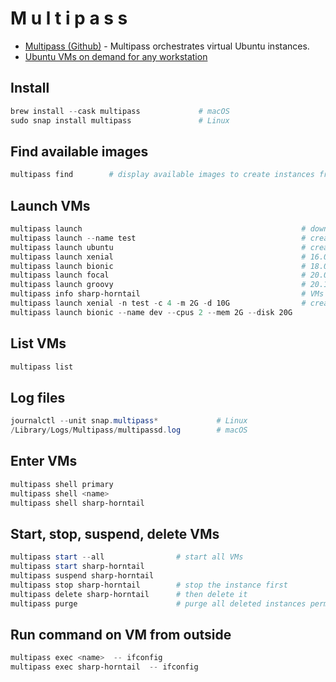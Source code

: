 # M u l t i p a s s

- [Multipass (Github)](https://github.com/canonical/multipass) - Multipass orchestrates virtual Ubuntu instances.
- [Ubuntu VMs on demand for any workstation](https://multipass.run)

## Install
````powershell
brew install --cask multipass             # macOS
sudo snap install multipass               # Linux

````
## Find available images
````powershell
multipass find        # display available images to create instances from
````
## Launch VMs
````powershell
multipass launch                                                 # download and creates a fresh instance of the current Ubuntu named 'primary'
multipass launch --name test                                     # create a VM with name test
multipass launch ubuntu                                          # creates an Ubuntu vm with latest version
multipass launch xenial                                          # 16.04
multipass launch bionic                                          # 18.04
multipass launch focal                                           # 20.04
multipass launch groovy                                          # 20.10
multipass info sharp-horntail                                    # VMs gets created with different names
multipass launch xenial -n test -c 4 -m 2G -d 10G                # creates 'test' with latest Ubuntu, 4 cores, 2 GB RAM and 10 GB disk
multipass launch bionic --name dev --cpus 2 --mem 2G --disk 20G
````
## List VMs
````powershell
multipass list
````

## Log files
````powershell
journalctl --unit snap.multipass*             # Linux
/Library/Logs/Multipass/multipassd.log        # macOS
````

## Enter VMs
````powershell
multipass shell primary
multipass shell <name>
multipass shell sharp-horntail
````

## Start, stop, suspend, delete VMs
````powershell
multipass start --all                # start all VMs
multipass start sharp-horntail
multipass suspend sharp-horntail
multipass stop sharp-horntail        # stop the instance first
multipass delete sharp-horntail      # then delete it
multipass purge                      # purge all deleted instances permanently
````

## Run command on VM from outside
````powershell
multipass exec <name>  -- ifconfig
multipass exec sharp-horntail  -- ifconfig
````
